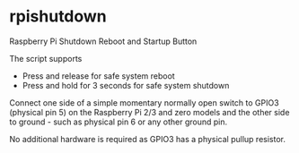 # rpishutdown
Raspberry Pi Shutdown Reboot and Startup Button

The script supports
* Press and release for safe system reboot
* Press and hold for 3 seconds for safe system shutdown

Connect one side of a simple momentary normally open switch to GPIO3 (physical pin 5) on the Raspberry Pi 2/3 and zero models and the other side to ground - such as physical pin 6 or any other ground pin.

No additional hardware is required as GPIO3 has a physical pullup resistor.
